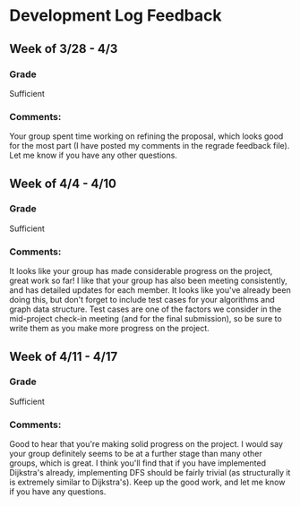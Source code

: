 # Development Log Feedback


## Week of 3/28 - 4/3


### Grade
Sufficient

### Comments:
Your group spent time working on refining the proposal, which looks good for the most part (I have posted my comments in the regrade feedback file). Let me know if you have any other questions.

## Week of 4/4 - 4/10


### Grade
Sufficient

### Comments:
It looks like your group has made considerable progress on the project, great work so far! I like that your group has also been meeting consistently, and has detailed updates for each member. It looks like you've already been doing this, but don't forget to include test cases for your algorithms and graph data structure. Test cases are one of the factors we consider in the mid-project check-in meeting (and for the final submission), so be sure to write them as you make more progress on the project.

## Week of 4/11 - 4/17


### Grade
Sufficient

### Comments:
Good to hear that you're making solid progress on the project. I would say your group definitely seems to be at a further stage than many other groups, which is great. I think you'll find that if you have implemented Dijkstra's already, implementing DFS should be fairly trivial (as structurally it is extremely similar to Dijkstra's). Keep up the good work, and let me know if you have any questions.
